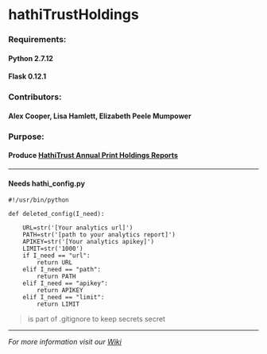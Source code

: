 # hathiTrustHoldings

### Requirements:

#### Python 2.7.12

#### Flask 0.12.1

### Contributors:

#### Alex Cooper, Lisa Hamlett, Elizabeth Peele Mumpower

### Purpose:

#### Produce [HathiTrust Annual Print Holdings Reports](https://www.hathitrust.org/print_holdings)

----

#### Needs hathi_config.py

```
#!/usr/bin/python

def deleted_config(I_need):

    URL=str('[Your analytics url]')
    PATH=str('[path to your analytics report]')
    APIKEY=str('[Your analytics apikey]')
    LIMIT=str('1000')
    if I_need == "url":
        return URL
    elif I_need == "path":
        return PATH
    elif I_need == "apikey":
        return APIKEY
    elif I_need == "limit":
        return LIMIT
```

> is part of .gitignore to keep secrets secret

----

*For more information visit our [Wiki](https://github.com/Emory-LCS/hathiTrustHoldings/wiki)*
